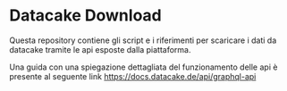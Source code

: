 # Datacake Download
Questa repository contiene gli script e i riferimenti per scaricare i dati da datacake tramite le api esposte dalla piattaforma.

Una guida con una spiegazione dettagliata del funzionamento delle api è presente al seguente link https://docs.datacake.de/api/graphql-api
